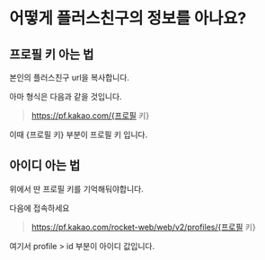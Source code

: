 # 어떻게 플러스친구의 정보를 아나요?
## 프로필 키 아는 법
본인의 플러스친구 url을 복사합니다.

아마 형식은 다음과 같을 것입니다.

> https://pf.kakao.com/{프로필 키}

이때 {프로필 키} 부분이 프로필 키 입니다.

## 아이디 아는 법
위에서 딴 프로필 키를 기억해둬야합니다.

다음에 접속하세요

> https://pf.kakao.com/rocket-web/web/v2/profiles/{프로필 키}

여기서 profile > id 부분이 아이디 값입니다.